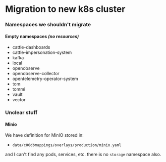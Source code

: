 # Migration to new k8s cluster

### Namespaces we shouldn't migrate

#### Empty namespaces _(no resources)_
- cattle-dashboards
- cattle-impersonation-system
- kafka
- local
- openobserve
- openobserve-collector
- opentelemetry-operator-system
- tom
- tommi
- vault
- vector

### Unclear stuff

#### Minio
We have definition for MinIO stored in:

- `data/c00dbmappings/overlays/production/minio.yaml`

and I can't find any pods, services, etc.  there is no `storage` namespace also.